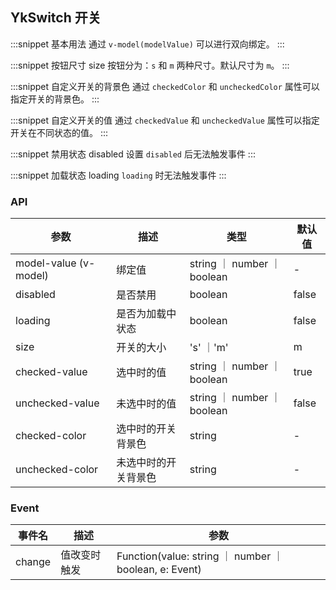 ## YkSwitch 开关

:::snippet
基本用法
通过 `v-model(modelValue)` 可以进行双向绑定。
<SwitchBasic/>
:::

:::snippet
按钮尺寸 size
按钮分为：`s` 和 `m` 两种尺寸。默认尺寸为 `m`。
<SwitchSize/>
:::

:::snippet
自定义开关的背景色
通过 `checkedColor` 和 `uncheckedColor` 属性可以指定开关的背景色。
<SwitchColor/>
:::

:::snippet
自定义开关的值
通过 `checkedValue` 和 `uncheckedValue` 属性可以指定开关在不同状态的值。
<SwitchValue/>
:::

:::snippet
禁用状态 disabled
设置 `disabled` 后无法触发事件
<SwitchDisabled/>
:::

:::snippet
加载状态 loading
`loading` 时无法触发事件
<SwitchLoading/>
:::

### API

| 参数                  | 描述                 | 类型                        | 默认值 |
| --------------------- | -------------------- | --------------------------- | ------ |
| model-value (v-model) | 绑定值               | string ｜ number ｜ boolean | -      |
| disabled              | 是否禁用             | boolean                     | false  |
| loading               | 是否为加载中状态     | boolean                     | false  |
| size                  | 开关的大小           | 's' ｜'m'                   | m      |
| checked-value         | 选中时的值           | string ｜ number ｜ boolean | true   |
| unchecked-value       | 未选中时的值         | string ｜ number ｜ boolean | false  |
| checked-color         | 选中时的开关背景色   | string                      | -      |
| unchecked-color       | 未选中时的开关背景色 | string                      | -      |

### Event

| 事件名 | 描述         | 参数                                                   |
| ------ | ------------ | ------------------------------------------------------ |
| change | 值改变时触发 | Function(value: string ｜ number ｜ boolean, e: Event) |
